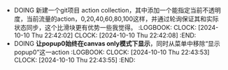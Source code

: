 - DOING 新建一个git项目 action collection，其中添加一个能指定当前不透明度，当前流量的action，0,20,40,60,80,100这样，并通过轮询保证其和实际状态同步，这个比滑块更有优势一些我觉得。
  :LOGBOOK:
  CLOCK: [2024-10-10 Thu 22:42:02]
  CLOCK: [2024-10-10 Thu 22:42:08]
  :END:
- DOING **让popup0始终在canvas only模式下显示**，同时从菜单中移除“显示popup0”这一action
  :LOGBOOK:
  CLOCK: [2024-10-10 Thu 22:43:53]
  CLOCK: [2024-10-10 Thu 22:43:55]
  :END: